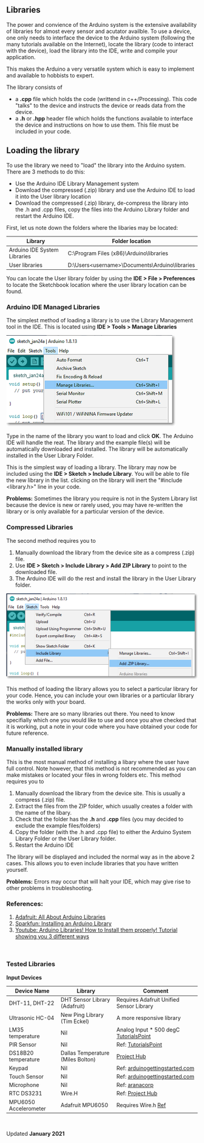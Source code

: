 ## Libraries

The power and convience of the Arduino system is the extensive availability of libraries for almost every sensor and acutator availble.  To use a device, one only needs to interface the device to the Arduino system (following the many tutorials available on the Internet), locate the library (code to interact with the device), load the library into the IDE, write and compile your application.

This makes the Arduino a very versatile system which is easy to implement and available to hobbists to expert.

The library consists of

- a **.cpp** file which holds the code (writtend in c++/Processing).  This code "talks" to the device and instructs the device or reads data from the device.
- a **.h** or **.hpp** header file which holds the functions available to interface the device and instructions on how to use them.  This file must be included in your code.

## Loading the library

To use the library we need to "load" the library into the Arduino system.  There are 3 methods to do this:

- Use the Arduino IDE Library Management system
- Download the compressed (.zip) library and use the Arduino IDE to load it into the User library location
- Download the compressed (.zip) library, de-compress the library into the .h and .cpp files, copy the files into the Arduino Library folder and restart the Arduino IDE.

First, let us note down the folders where the libaries may be located:

| Library | Folder location |
|---------|-----------------|
| Arduino IDE System Libraries | C:\Program Files (x86)\Arduino\libraries |
| User libraries | D:\Users\<username>\Documents\Arduino\libraries |

You can locate the User library folder by using the **IDE > File > Preferences** to locate the Sketchbook location where the user library location can be found.

### Arduino IDE Managed Libraries

The simplest method of loading a library is to use the Library Management tool in the IDE.  This is located using **IDE > Tools > Manage Libraries** 

![IDE Library Management Tool](images/ideLibrarymanager.png)

Type in the name of the library you want to load and click **OK**.  The Arduino IDE will handle the reat.  The library and the example file(s) will be automatically downloaded and installed.  The library will be automatically installed in the User Library Folder.

This is the simplest way of loading a library.  The library may now be included using the **IDE > Sketch > Include Library**. You will be able to file the new library in the list.  clicking on the library will inert the "#include <library.h>" line in your code.

**Problems:**  Sometimes the library you require is not in the System Library list because the device is new or rarely used, you may have re-written the library or is only available for a particular version of the device.

### Compressed Libraries

The second method requires you to

1.  Manually download the library from the device site as a compress (.zip) file.
2.  Use **IDE > Sketch > Include Library > Add ZIP Library** to point to the downloaded file.
3.  The Arduino IDE will do the rest and install the library in the User Library folder.

![Include ZIP library](images/includeziplibary.png)

This method of loading the library allows you to select a particular library for your code.  Hence, you can include your own libraries or a particular library the works only with your board.

**Problems:**  There are so many libraries out there.  You need to know specifially which one you would like to use and once you ahve checked that it is working, put a note in your code where you have obtained your code for future reference.

### Manually installed library

This is the most manual method of installing a libary where the user have full control.  Note however, that this method is not recommended as you can make mistakes or located your files in wrong folders etc.  This method requires you to

1.  Manually download the library from the device site.  This is usually a compress (.zip) file.
2.  Extract the files from the ZIP folder, which usually creates a folder with the name of the libary.
3.  Check that the folder has the **.h** and **.cpp** files (you may decided to exclude the example files/folders)
4.  Copy the folder (with the .h and .cpp file) to either the Arduino System Library Folder or the User Library folder.
5.  Restart the Arduino IDE

The library will be displayed and included the normal way as in the above 2 cases.  This allows you to even include libraries that you have written yourself.

**Problems:**  Errors may occur that will halt your IDE, which may give rise to other problems in troubleshooting.

### References:

1.  [Adafruit: All About Arduino Libraries](https://learn.adafruit.com/adafruit-all-about-arduino-libraries-install-use/how-to-install-a-library)
2.  [Sparkfun: Installing an Arduino Library](https://learn.sparkfun.com/tutorials/installing-an-arduino-library/all)
3.  [Youtube: Arduino Libraries! How to Install them properly! Tutorial showing you 3 different ways](https://www.youtube.com/watch?v=M6PZOqNHKxM)

&nbsp;

### Tested Libraries

**Input Devices**

|Device Name       | Library                        | Comment                         |
|--------------    |--------------------------------|---------------------------------|
| DHT-11, DHT-22   | DHT Sensor Library (Adafruit)  | Requires Adafruit Unified Sensor Library |
| Ultrasonic HC-04 | New Ping Library (Tim Eckel)   | A more responsive library |
| LM35 temperature | Nil                            | Analog Input * 500 degC  [TutorialsPoint](https://www.tutorialspoint.com/arduino/arduino_temperature_sensor.htm) |
| PIR Sensor       | Nil               | Ref: [TutorialsPoint](https://www.tutorialspoint.com/arduino/arduino_pir_sensor.htm) |
| DS18B20 temperature | Dallas Temperature (Miles Bolton) | [Project Hub](https://create.arduino.cc/projecthub/TheGadgetBoy/ds18b20-digital-temperature-sensor-and-arduino-9cc806) |
| Keypad            | Nil   | Ref: [arduinogettingstarted.com](https://arduinogetstarted.com/tutorials/arduino-keypad) |
| Touch Sensor  | Nil | Ref: [arduinogettingstarted.com](https://arduinogetstarted.com/tutorials/arduino-touch-sensor) |
| Microphone | Nil | Ref: [aranacorp](https://www.aranacorp.com/en/using-a-microphone-with-arduino/)|
| RTC DS3231 | Wire.H | Ref: [Project Hub](https://create.arduino.cc/projecthub/MisterBotBreak/how-to-use-a-real-time-clock-module-ds3231-bc90fe) |
| MPU6050 Accelerometer | Adafruit MPU6050 | Requires Wire.h [Ref](https://learn.adafruit.com/mpu6050-6-dof-accelerometer-and-gyro/arduino)|


&nbsp;

Updated **January 2021**